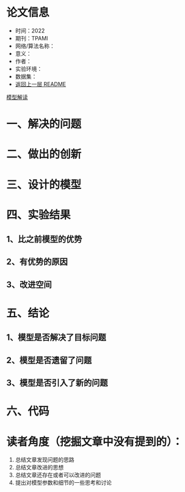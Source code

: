 # 论文信息
- 时间：2022
- 期刊：TPAMI
- 网络/算法名称：
- 意义：
- 作者：
- 实验环境：
- 数据集：
- [返回上一层 README](../README.md)

[模型解读](./Image%20Super-Resolution%20via%20Iterative%20Refinement.pdf)

# 一、解决的问题

# 二、做出的创新

# 三、设计的模型

# 四、实验结果

## 1、比之前模型的优势

## 2、有优势的原因

## 3、改进空间

# 五、结论

## 1、模型是否解决了目标问题

## 2、模型是否遗留了问题

## 3、模型是否引入了新的问题

# 六、代码

# 读者角度（挖掘文章中没有提到的）：
1. 总结文章发现问题的思路
2. 总结文章改进的思想
3. 总结文章还存在或者可以改进的问题
4. 提出对模型参数和细节的一些思考和讨论

